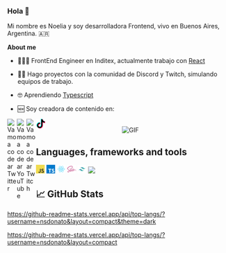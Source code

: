 ### Hola 👋

Mi nombre es Noelia y soy desarrolladora Frontend, vivo en Buenos Aires, Argentina. 🇦🇷


**About me**

- 👩🏻‍💻 FrontEnd Engineer en Inditex, actualmente trabajo con [React](https://reactjs.org)

- 👷🏻 Hago proyectos con la comunidad de Discord y Twitch, simulando equipos de trabajo.

- 🤓 Aprendiendo [Typescript](https://www.typescriptlang.org/)

- 🆕 Soy creadora de contenido en:
 
<a href="https://twitter.com/vamoacodear">
<img align="left" alt="Vamo a codear Twitter" width="22px" src="https://icongr.am/fontawesome/twitter.svg?size=128&color=6fadd6" />
</a>
<a href="https://youtube.gonzalopozzo.com">
<img align="left" alt="Vamo a codear YouTube" width="22px" src="https://icongr.am/fontawesome/youtube.svg?size=128&color=#FF0000" />
</a>
<a href="https://twitch.tv/vamoacodear">
<img align="left" alt="Vamo a codear Twitch" width="22px" src="https://icongr.am/fontawesome/twitch.svg?size=128&color=a970ff" />
</a>
<a href="https://tiktok.com/@vamoacodear">
<img align="left" alt="Vamo a codear TikTok" width="22px" src="https://raw.githubusercontent.com/github/explore/14a518abd710177a13d8c22077cfcd98506dd756/topics/tiktok/tiktok.png" />
</a>

<br />

<img align="right" alt="GIF" src="./assets/banner.jpg" width="240px" />

<br />

## Languages, frameworks and tools
<code><img height="20" src="https://raw.githubusercontent.com/github/explore/80688e429a7d4ef2fca1e82350fe8e3517d3494d/topics/javascript/javascript.png"></code>
<code><img height="20" src="https://raw.githubusercontent.com/github/explore/80688e429a7d4ef2fca1e82350fe8e3517d3494d/topics/typescript/typescript.png"></code>
<code><img height="20" src="https://raw.githubusercontent.com/github/explore/80688e429a7d4ef2fca1e82350fe8e3517d3494d/topics/react/react.png"></code>
<code><img height="20" src="https://raw.githubusercontent.com/github/explore/80688e429a7d4ef2fca1e82350fe8e3517d3494d/topics/sass/sass.png"></code>
<code><img height="20" src="https://raw.githubusercontent.com/github/explore/80688e429a7d4ef2fca1e82350fe8e3517d3494d/topics/tailwind/tailwind.png"></code>
<code><img height="20" src="https://avatars.githubusercontent.com/u/49996085?s=200&v=4"></code>

## &#x1f4c8; GitHub Stats

https://github-readme-stats.vercel.app/api/top-langs/?username=nsdonato&layout=compact&theme=dark

<!--a href="https://github.com/anuraghazra/github-readme-stats">
  <img align="center" src="https://github-readme-stats.vercel.app/api/pin/?username=anuraghazra&repo=github-readme-stats" />
</a>

<a href="https://github.com/nsdonato/nsdonato">
  <img align="center" src="https://github-readme-stats.vercel.app/api/top-langs/?username=nsdonato&hide=java,html,tex&title_color=70a5fd&text_color=38bdae&icon_color=bf91f3&bg_color=1a1b27&langs_count=3" />
</a>
<a href="https://github.com/nsdonato/nsdonato">
  <img align="center" src="https://github-readme-stats.vercel.app/api?username=nsdonato&show_icons=true&line_height=27&count_private=true&title_color=70a5fd&text_color=38bdae&icon_color=bf91f3&bg_color=1a1b27&theme=tokyonight" alt="Noelia's GitHub Stats" />
</a> -->

https://github-readme-stats.vercel.app/api/top-langs/?username=nsdonato&layout=compact

<!-- [1.1]: http://i.imgur.com/0o48UoR.png (github icon with padding)

 icons without padding 

[1.2]: http://i.imgur.com/9I6NRUm.png (github icon without padding)
[2.2]: https://raw.githubusercontent.com/nsdonato/nsdonato/master/linkedin-3-16.png (LinkedIn icon without padding) -->


<!-- links to your social media accounts

[1]: https://github.com/nsdonato
[2]: https://www.linkedin.com/in/nsdonato/  -->

<!-- Resources -->
<!-- Icons: https://simpleicons.org/ -->
<!-- GitHub Stats: https://github.com/anuraghazra/github-readme-stats -->
<!-- Emojis: https://emojipedia.org/emoji/ -->
<!-- HTML Emojis: https://www.fileformat.info/index.htm -->
<!-- Shields: https://shields.io/ -->
<!-- Awesome GitHub Profile README: https://github.com/abhisheknaiidu/awesome-github-profile-readme -->
